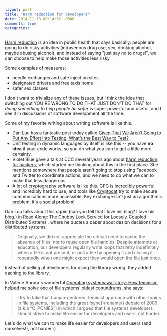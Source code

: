 ```yaml
---
layout: post
title: "Harm reduction for developers"
date: 2014-11-18 08:14:32 -0800
comments: true
categories: 
---
```


[Harm reduction](https://en.wikipedia.org/wiki/Harm_reduction) is an
idea in public health that says basically: people are going to do risky
activities (intravenous drug use, sex, drinking alcohol, maybe abusing
alcohol), and instead of saying "just say no to drugs!", we can choose
to help make those activities less risky.

Some examples of measures:

* needle exchanges and safe injection sites
* designated drivers and free taxis home
* safer sex classes

I don't want to trivialize any of these issues, but I think the idea
that switching out YOU'RE WRONG TO DO THAT JUST DON'T DO THAT for *doing
something to help people be safer* is super powerful and useful, and I
see it in discussions of software development all the time.

<!-- more --> 

Some of my favorite writing about writing software is like this.

* Dan Luu has a fantastic post today called [Given That We Aren’t Going to Put Any Effort Into Testing, What’s the Best Way to Test?](http://danluu.com/everything-is-broken/)
* Unit testing in dynamic languages by itself is like this -- you have
  **no idea** if your code works, so you do what you can to get a little
  more certainty.
* Violet Blue gave a talk at CCC several years ago about [harm reduction for hackers](http://violetblue.tumblr.com/hackharmreduction), which
  started me thinking about this in the first place. She mentions
  somewhere that people aren't going to stop using Facebook and Twitter
  to coordinate actions, and we need to do what we can to make that less
  dangerous.
* A lot of cryptography software is like this. GPG is incredibly
  powerful and incredibly hard to use, and tools like
  [Cryptocat](https://crypto.cat/) try to make secure communications
  more accessible. Key exchange isn't just an algorithmic problem, it's
  a social problem!
 
Dan Luu talks about this *again* (can you tell that I love his blog? I love his blog.) in 
[Read Along: The Chubby Lock Service for Loosely-Coupled Distributed Systems ](http://danluu.com/everyday-chubby/), 
where he quotes a paper about design decisions for a distributed
systems:

> Originally, we did not appreciate the critical need to cache the
> absence of files, nor to reuse open file handles. Despite attempts at
> education, our developers regularly write loops that retry
> indefinitely when a file is not present, or poll a file by opening it
> and closing it repeatedly when one might expect they would open the
> file just once.

Instead of yelling at developers for using the library wrong, they added
caching to the library.

In Valerie Aurora's wonderful [Operating systems war story: How feminism helped me solve one of file systems’ oldest conundrums](http://blog.valerieaurora.org/2014/10/03/operating-systems-war-story-how-feminism-helped-me-solve-one-of-file-systems-oldest-conundrums/), she says:

> I try to take that human-centered, feminist approach with other topics
> in file systems, including the great fsync()/rename() debate of 2009
> (a.k.a “O_PONIES”) in which I argued that file systems developers
> should strive to make life easier for developers and users, not
> harder.

Let's do what we can to make life easier for developers and users (and
ourselves!), not harder :)
